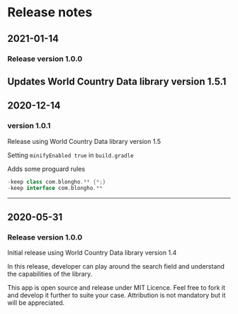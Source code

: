 # Release notes
## 2021-01-14
### Release version 1.0.0

Updates World Country Data library version 1.5.1
---
## 2020-12-14
### version 1.0.1

Release using World Country Data library version 1.5

Setting `minifyEnabled true` in `build.gradle`

Adds some proguard rules
```groovy 
-keep class com.blongho.** {*;}
-keep interface com.blongho.**
```

---
## 2020-05-31
### Release version 1.0.0

Initial release using World Country Data library version 1.4

In this release, developer can play around the search field and understand the capabilities of the library.

This app is open source and release under MIT Licence. Feel free to fork it and develop it further to suite your case.
Attribution is not mandatory but it will be appreciated.
